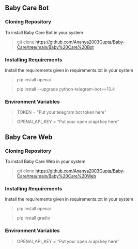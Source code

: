 ## Baby Care Bot
### Cloning Repository
To install Baby Care Bot in your system

> git clone https://github.com/Ananya2003Gupta/Baby-Care/tree/main/Baby%20Care%20Bot

### Installing Requirements
Install the requirements given in requirements.txt in your system

> pip install openai

> pip install --upgrade python-telegram-bot==13.4

### Environment Variables
> TOKEN = "Put your telegram bot token here"

> OPENAI_API_KEY = "Put your open ai api key here"


## Baby Care Web
### Cloning Repository
To install Baby Care Web in your system

> git clone https://github.com/Ananya2003Gupta/Baby-Care/tree/main/Baby%20Care%20Web

### Installing Requirements
Install the requirements given in requirements.txt in your system

> pip install openai

> pip install gradio

### Environment Variables
> OPENAI_API_KEY = "Put your open ai api key here"

